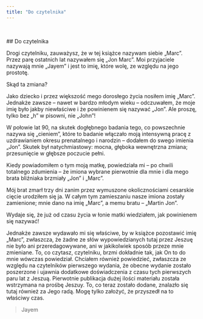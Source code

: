 ```yaml
---
title: "Do czytelnika"
---
```

&nbsp;
<div markdown="1" class="chHead"> 
## Do czytelnika

</div>

Drogi czytelniku, zauważysz, że w tej książce nazywam siebie „Marc”.
Przez parę ostatnich lat nazywałem się „Jon Marc”. Moi przyjaciele
nazywają mnie „Jayem” i jest to imię, które wolę, ze względu na jego
prostotę.

Skąd ta zmiana?

Jako dziecko i przez większość mego dorosłego życia nosiłem imię „Marc”.
Jednakże zawsze – nawet w bardzo młodym wieku – odczuwałem, że moje imię
było jakby niewłaściwe i że powinienem się nazywać „Jon”. Ale proszę,
tylko bez „h” w pisowni, nie „John”!

W połowie lat 90, na skutek dogłębnego badania tego, co powszechnie
nazywa się „cieniem”, które to badanie włączało moją intensywną pracę z
uzdrawianiem okresu prenatalnego i narodzin – dodałem do swego imienia
„Jon”. Skutek był natychmiastowy: mocna, głęboka wewnętrzna zmiana;
przesunięcie w głębsze poczucie pełni.

Kiedy powiadomiłem o tym moją matkę, powiedziała mi – po chwili
totalnego zdumienia – że imiona wybrane pierwotnie dla mnie i dla mego
brata bliźniaka brzmiały „Jon” i „Marc”.

Mój brat zmarł trzy dni zanim przez wymuszone okolicznościami cesarskie
cięcie urodziłem się ja. W całym tym zamieszaniu nasze imiona zostały
zamienione; mnie dano na imię „Marc”, a memu bratu – „Martin Jon”.

Wydaje się, że już od czasu życia w łonie matki wiedziałem, jak
powinienem się nazywać!

Jednakże zawsze wydawało mi się właściwe, by w książce pozostawić imię
„Marc”, zwłaszcza, że żadne ze słów wypowiedzianych tutaj przez Jeszuę
nie było ani przeredagowywane, ani w jakikolwiek sposób przeze mnie
zmieniane. To, co czytasz, czytelniku, brzmi dokładnie tak, jak On to do
mnie wówczas powiedział.  Chciałem również powiedzieć, zwłaszcza ze
względu na czytelników pierwszego wydania, że obecne wydanie zostało
poszerzone i ujawnia dodatkowe doświadczenia z czasu tych pierwszych
paru lat z Jeszuą. Pierwotnie publikacja dużej ilości materiału została
wstrzymana na prośbę Jeszuy. To, co teraz zostało dodane, znalazło się
tutaj również za Jego radą. Mogę tylko założyć, że przyszedł na to
właściwy czas.

>Jayem

&nbsp;


